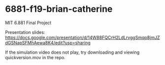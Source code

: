 # 6881-f19-brian-catherine
MIT 6.881 Final Project

Presentation slides: https://docs.google.com/presentation/d/14W88FQCrH2LdLrvggSmqp8jmJZdGSNapSFMhAewa8K4/edit?usp=sharing

If the simulation video does not play, try downloading and viewing quickversion.mov in the repo. 
